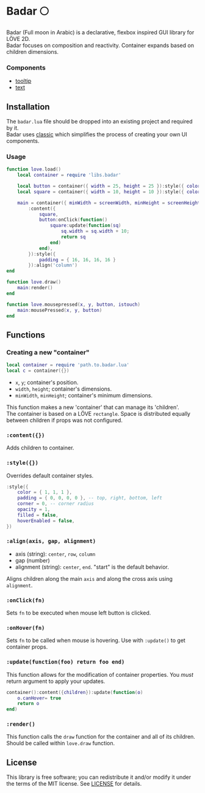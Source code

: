 # Badar 🌕

Badar (Full moon in Arabic) is a declarative, flexbox inspired GUI library for LÖVE 2D.<br>
Badar focuses on composition and reactivity. Container expands based on children dimensions.

### Components

- [tooltip](Components/tooltip.md)
- [text](components/text.lua)

## Installation

The `badar.lua` file should be dropped into an existing project and required by it.<br>
Badar uses [classic](https://github.com/rxi/classic) which simplifies the process of creating your own UI components.

### Usage

```lua
function love.load()
    local container = require 'libs.badar'

    local button = container({ width = 25, height = 25 }):style({ color = { 1, 0, 0 } })
    local square = container({ width = 10, height = 10 }):style({ color = { 1, 0, 0 }, filled = true })

    main = container({ minWidth = screenWidth, minHeight = screenHeight })
        :content({
            square,
            button:onClick(function()
                square:update(function(sq)
                    sq.width = sq.width + 10;
                    return sq
                end)
            end),
        }):style({
            padding = { 16, 16, 16, 16 }
        }):align('column')
end

function love.draw()
    main:render()
end

function love.mousepressed(x, y, button, istouch)
    main:mousePressed(x, y, button)
end
```

## Functions

### Creating a new "container"

```lua
local container = require 'path.to.badar.lua'
local c = container({})
```

- `x`, `y`; container's position.
- `width`, `height`; container's dimensions.
- `minWidth`, `minHeight`; container's minimum dimensions.

This function makes a new 'container' that can manage its 'children'. <br>
The container is based on a LÖVE `rectangle`. Space is distributed equally between children if props was not configured.

### `:content({})`

Adds children to container.

### `:style({})`

Overrides default container styles.

```lua
:style({
    color = { 1, 1, 1 },
    padding = { 0, 0, 0, 0 }, -- top, right, bottom, left
    corner = 0, -- corner radius
    opacity = 1,
    filled = false,
    hoverEnabled = false,
})
```

### `:align(axis, gap, alignment)`

- axis (string): `center`, `row`, `column`
- gap (number)
- alignment (string): `center`, `end`. "start" is the default behavior.

Aligns children along the main `axis` and along the cross axis using `alignment`.

### `:onClick(fn)`

Sets `fn` to be executed when mouse left button is clicked.

### `:onHover(fn)`

Sets `fn` to be called when mouse is hovering. Use with `:update()` to get container props.

### `:update(function(foo) return foo end)`

This function allows for the modification of container properties. You _must_ return argument to apply your updates.

```lua
container():content({children}):update(function(o)
    o.canHover= true
    return o
end)
```

### `:render()`

This function calls the `draw` function for the container and all of its children.
Should be called within `love.draw` function.

## License

This library is free software; you can redistribute it and/or modify it under
the terms of the MIT license. See [LICENSE](LICENSE) for details.
